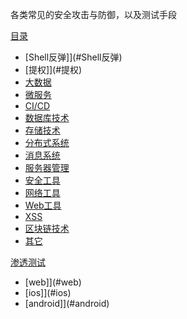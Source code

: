 各类常见的安全攻击与防御，以及测试手段

[目录](#目录)

- [Shell反弹]](#Shell反弹)
- [提权]](#提权)
- [大数据](#大数据)
- [微服务](#微服务)
- [CI/CD](#CI/CD)
- [数据库技术](#数据库技术)
- [存储技术](#存储技术)
- [分布式系统](#分布式系统)
- [消息系统](#消息系统)
- [服务器管理](#服务器管理)
- [安全工具](#安全工具)
- [网络工具](#网络工具)
- [Web工具](#Web工具)
- [XSS](#XSS)
- [区块链技术](#区块链技术)
- [其它](#其它)


[渗透测试](#渗透测试)

- [web]](#web)
- [ios]](#ios)
- [android]](#android)

